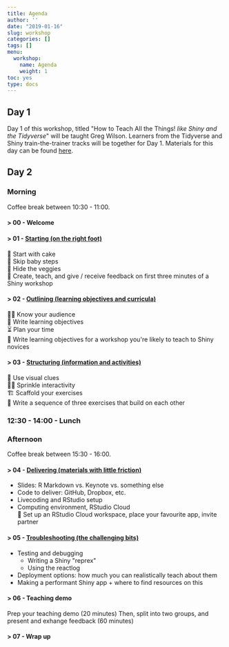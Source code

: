 ```yaml
---
title: Agenda
author: ''
date: "2019-01-16"
slug: workshop
categories: []
tags: []
menu:
  workshop:
    name: Agenda
    weight: 1
toc: yes
type: docs
---
```



## Day 1

Day 1 of this workshop, titled "How to Teach All the Things! *like Shiny and the Tidyverse*" will be taught Greg Wilson. Learners from the Tidyverse and Shiny train-the-trainer tracks will be together for Day 1. Materials for this day can be found [here](https://rstudio-education.github.io/teaching-workshop-2019-01/).

## Day 2

### Morning

Coffee break between 10:30 - 11:00.

#### > 00 - Welcome

#### > 01 - [Starting (on the right foot)](../../materials/01-starting/01-starting.pdf)

🍰 Start with cake  
👶 Skip baby steps  
🥦 Hide the veggies  
🚩 Create, teach, and give / receive feedback on first three minutes of a Shiny workshop

#### > 02 - [Outlining (learning objectives and curricula)](../../materials/02-outlining/02-outlining.pdf)

👩‍💻 Know your audience  
🎯 Write learning objectives  
⏳ Plan your time  
🚩 Write learning objectives for a workshop you're likely to teach to Shiny novices

#### > 03 - [Structuring (information and activities)](../../materials/03-scaffolding/03-structuring.pdf)

🎨 Use visual clues  
🏃‍♀ Sprinkle interactivity  
🏗 Scaffold your exercises  
🚩 Write a sequence of three exercises that build on each other

### 12:30 - 14:00 - Lunch

### Afternoon

Coffee break between 15:30 - 16:00.

#### > 04 - [Delivering (materials with little friction)](../../materials/04-delivering/04-delivering.pdf)

- Slides: R Markdown vs. Keynote vs. something else
- Code to deliver: GitHub, Dropbox, etc. 
- Livecoding and RStudio setup
- Computing environment, RStudio Cloud  
🚩 Set up an RStudio Cloud workspace, place your favourite app, invite partner

#### > 05 - [Troubleshooting (the challenging bits)](../../materials/05-troubleshooting/05-troubleshooting.pdf)

- Testing and debugging 
	- Writing a Shiny "reprex"
	- Using the reactlog
- Deployment options: how much you can realistically teach about them
- Making a performant Shiny app + where to find resources on this

#### > 06 - Teaching demo

Prep your teaching demo (20 minutes)
Then, split into two groups, and present and exhange feedback (60 minutes)

#### > 07 - Wrap up
